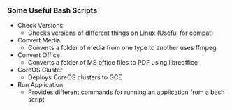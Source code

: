 ### Some Useful Bash Scripts

+ Check Versions
  - Checks versions of different things on Linux (Useful for compat)
+ Convert Media
  - Converts a folder of media from one type to another uses ffmpeg
+ Convert Office
  - Converts a folder of MS office files to PDF using libreoffice
+ CoreOS Cluster
  - Deploys CoreOS clusters to GCE
+ Run Application
  - Provides different commands for running an application from a bash script
